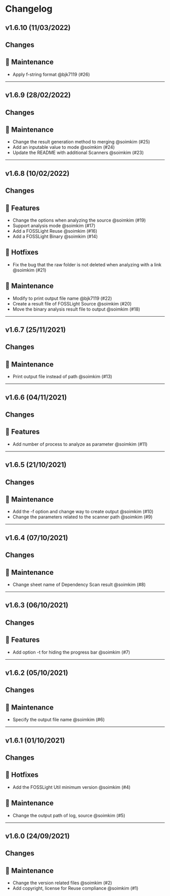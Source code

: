 # Changelog

## v1.6.10 (11/03/2022)
## Changes
## 🔧 Maintenance

- Apply f-string format @bjk7119 (#26)

---

## v1.6.9 (28/02/2022)
## Changes
## 🔧 Maintenance

- Change the result generation method to merging @soimkim (#25)
- Add an inputable value to mode @soimkim (#24)
- Update the README with additional Scanners @soimkim (#23)

---

## v1.6.8 (10/02/2022)
## Changes
## 🚀 Features

- Change the options when analyzing the source @soimkim (#19)
- Support analysis mode @soimkim (#17)
- Add a FOSSLight Reuse @soimkim (#16)
- Add a FOSSLight Binary @soimkim (#14)

## 🐛 Hotfixes

- Fix the bug that the raw folder is not deleted when analyzing with a link @soimkim (#21)

## 🔧 Maintenance

- Modify to print output file name @bjk7119 (#22)
- Create a result file of FOSSLight Source @soimkim (#20)
- Move the binary analysis result file to output @soimkim (#18)

---

## v1.6.7 (25/11/2021)
## Changes
## 🔧 Maintenance

- Print output file instead of path @soimkim (#13)

---

## v1.6.6 (04/11/2021)
## Changes
## 🚀 Features

- Add number of process to analyze as parameter @soimkim (#11)

---

## v1.6.5 (21/10/2021)
## Changes
## 🔧 Maintenance

- Add the -f option and change way to create output @soimkim (#10)
- Change the parameters related to the scanner path @soimkim (#9)

---

## v1.6.4 (07/10/2021)
## Changes
## 🔧 Maintenance

- Change sheet name of Dependency Scan result @soimkim (#8)

---

## v1.6.3 (06/10/2021)
## Changes
## 🚀 Features

- Add option -t  for hiding the progress bar @soimkim (#7)

---

## v1.6.2 (05/10/2021)
## Changes
## 🔧 Maintenance

- Specify the output file name @soimkim (#6)

---

## v1.6.1 (01/10/2021)
## Changes
## 🐛 Hotfixes

- Add the FOSSLight Util minimum version @soimkim (#4)

## 🔧 Maintenance

- Change the output path of log, source @soimkim (#5)

---

## v1.6.0 (24/09/2021)
## Changes
## 🔧 Maintenance

- Change the version related files @soimkim (#2)
- Add copyright, license for Reuse compliance @soimkim (#1)
